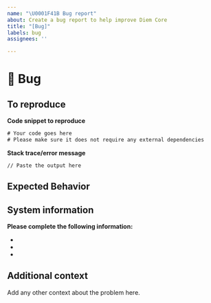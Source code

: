 ```yaml
---
name: "\U0001F41B Bug report"
about: Create a bug report to help improve Diem Core
title: "[Bug]"
labels: bug
assignees: ''

---
```


# 🐛 Bug

<!-- A clear and concise description of what the bug is.
To report a security issue, please email security@diem.org. -->

## To reproduce

**Code snippet to reproduce**
```rust
# Your code goes here
# Please make sure it does not require any external dependencies
```

**Stack trace/error message**
```
// Paste the output here
```

## Expected Behavior

<!-- A clear and concise description of what you expected to happen. -->

## System information

**Please complete the following information:**
- <!-- Diem Version -->
- <!-- Rust Version -->
- <!-- Computer OS -->


## Additional context

Add any other context about the problem here.
